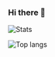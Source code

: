 ### Hi there 👋

<!--
**a-khakimov/a-khakimov** is a ✨ _special_ ✨ repository because its `README.md` (this file) appears on your GitHub profile.

Here are some ideas to get you started:

- 🔭 I’m currently working on [prosoftsystems.ru](https://prosoftsystems.ru/)
- 🌱 I’m currently learning ...
- 👯 I’m looking to collaborate on ...
- 🤔 I’m looking for help with ...
- 💬 Ask me about ...
- 📫 How to reach me: ...
- 😄 Pronouns: ...
- ⚡ Fun fact: ...
-->

![Stats](https://github-readme-stats.vercel.app/api?username=a-khakimov&show_icons=true)

![Top langs](https://github-readme-stats.vercel.app/api/top-langs/?username=a-khakimov&langs_count=15&show_icons=true)
